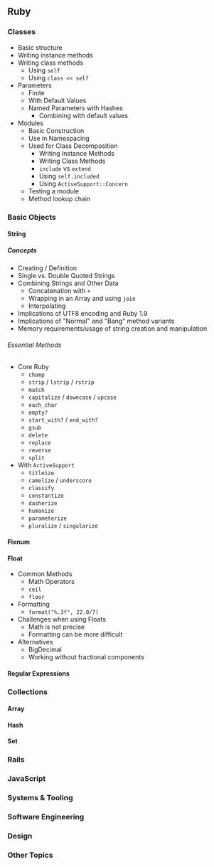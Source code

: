 ## Ruby

### Classes

* Basic structure
* Writing instance methods
* Writing class methods
  * Using `self`
  * Using `class << self`
* Parameters
  * Finite
  * With Default Values
  * Named Parameters with Hashes
    * Combining with default values
* Modules
  * Basic Construction
  * Use in Namespacing
  * Used for Class Decomposition
    * Writing Instance Methods
    * Writing Class Methods
    * `include` vs `extend`
    * Using `self.included`
    * Using `ActiveSupport::Concern`
  * Testing a module
  * Method lookup chain

### Basic Objects
  
#### String

##### Concepts

* Creating / Definition
* Single vs. Double Quoted Strings
* Combining Strings and Other Data
  * Concatenation with `+`
  * Wrapping in an Array and using `join`
  * Interpolating
* Implications of UTF8 encoding and Ruby 1.9
* Implications of "Normal" and "Bang" method variants
* Memory requirements/usage of string creation and manipulation

###### Essential Methods

* Core Ruby
  * `chomp`
  * `strip` / `lstrip` / `rstrip`
  * `match`
  * `capitalize` / `downcase` / `upcase`
  * `each_char`
  * `empty?`
  * `start_with?` / `end_with?`
  * `gsub`
  * `delete`
  * `replace`
  * `reverse`
  * `split`
* With `ActiveSupport`
  * `titleize`
  * `camelize` / `underscore`
  * `classify`
  * `constantize`
  * `dasherize`
  * `humanize`
  * `parameterize`
  * `pluralize` / `singularize`

#### Fixnum

#### Float

* Common Methods
  * Math Operators
  * `ceil`
  * `floor`
* Formatting
  * `format("%.3f", 22.0/7)`
* Challenges when using Floats
  * Math is not precise
  * Formatting can be more difficult
* Alternatives
  * BigDecimal
  * Working without fractional components

#### Regular Expressions

### Collections

#### Array

#### Hash

#### Set

### Rails

### JavaScript

### Systems & Tooling

### Software Engineering

### Design

### Other Topics